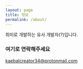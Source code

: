 ```yaml
---
layout: page
title: 정보
permalink: /about/
---
```


취미로 개발하는 유사 개발자(?)입니다.

### 여기로 연락해주세요

[kaebalcreator34@protonmail.com](mailto:kaebalcreator34@protonmail.com)
